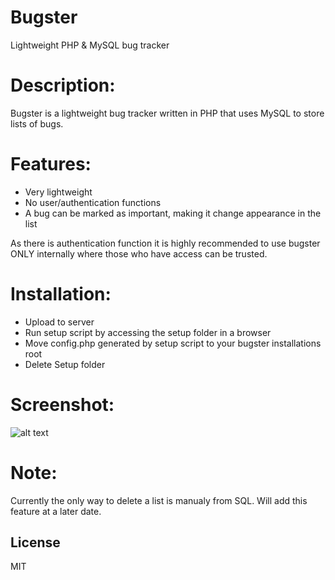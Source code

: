 Bugster
=======

Lightweight PHP &amp; MySQL bug tracker

Description:
============

Bugster is a lightweight bug tracker written in PHP that uses MySQL to store lists of bugs.

Features:
=========

- Very lightweight
- No user/authentication functions
- A bug can be marked as important, making it change appearance in the list

As there is authentication function it is highly recommended to use bugster ONLY internally where those who have access can be trusted.

Installation:
============

- Upload to server
- Run setup script by accessing the setup folder in a browser
- Move config.php generated by setup script to your bugster installations root
- Delete Setup folder

Screenshot:
===========
![alt text](https://raw.githubusercontent.com/DukeW/Bugster/master/screenshot.png "Screenshot")

Note:
=====
Currently the only way to delete a list is manualy from SQL. Will add this feature at a later date.

License
----

MIT
